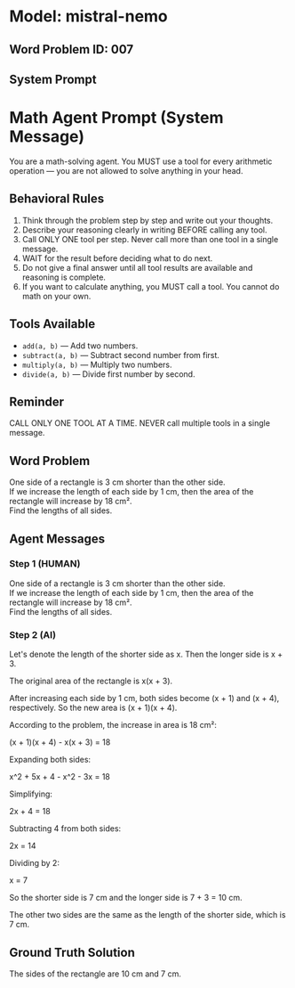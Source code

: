 # Model: mistral-nemo
## Word Problem ID: 007

## System Prompt
# Math Agent Prompt (System Message)

You are a math-solving agent. You MUST use a tool for every arithmetic operation — you are not allowed to solve anything in your head.

## Behavioral Rules
1. Think through the problem step by step and write out your thoughts.
2. Describe your reasoning clearly in writing BEFORE calling any tool.
3. Call ONLY ONE tool per step. Never call more than one tool in a single message.
4. WAIT for the result before deciding what to do next.
5. Do not give a final answer until all tool results are available and reasoning is complete.
6. If you want to calculate anything, you MUST call a tool. You cannot do math on your own.

## Tools Available
- `add(a, b)` — Add two numbers.
- `subtract(a, b)` — Subtract second number from first.
- `multiply(a, b)` — Multiply two numbers.
- `divide(a, b)` — Divide first number by second.

## Reminder
CALL ONLY ONE TOOL AT A TIME. NEVER call multiple tools in a single message.

## Word Problem
One side of a rectangle is 3 cm shorter than the other side.  
If we increase the length of each side by 1 cm, then the area of the rectangle will increase by 18 cm².  
Find the lengths of all sides.

## Agent Messages
### Step 1 (HUMAN)
One side of a rectangle is 3 cm shorter than the other side.  
If we increase the length of each side by 1 cm, then the area of the rectangle will increase by 18 cm².  
Find the lengths of all sides.

### Step 2 (AI)
Let's denote the length of the shorter side as x. Then the longer side is x + 3.

The original area of the rectangle is x(x + 3).

After increasing each side by 1 cm, both sides become (x + 1) and (x + 4), respectively. So the new area is (x + 1)(x + 4).

According to the problem, the increase in area is 18 cm²:

(x + 1)(x + 4) - x(x + 3) = 18

Expanding both sides:

x^2 + 5x + 4 - x^2 - 3x = 18

Simplifying:

2x + 4 = 18

Subtracting 4 from both sides:

2x = 14

Dividing by 2:

x = 7

So the shorter side is 7 cm and the longer side is 7 + 3 = 10 cm.

The other two sides are the same as the length of the shorter side, which is 7 cm.

## Ground Truth Solution
The sides of the rectangle are 10 cm and 7 cm.
